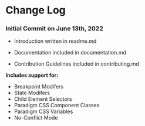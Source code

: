 # Change Log

### Initial Commit on June 13th, 2022

* Introduction written in readme.md

* Documentation included in documentation.md

* Contribution Guidelines included in contributing.md

**Includes support for:**
* Breakpoint Modifers
* State Modifers
* Child Element Selectors
* Paradigm CSS Component Classes
* Paradigm CSS Variables
* No-Conflict Mode